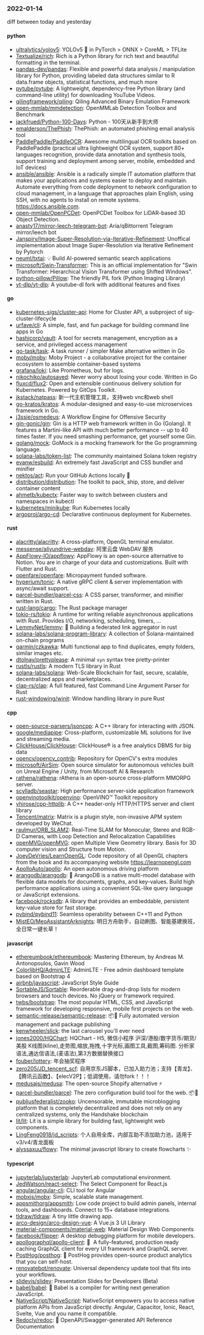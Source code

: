 ### 2022-01-14
diff between today and yesterday

#### python
* [ultralytics/yolov5](https://github.com/ultralytics/yolov5): YOLOv5 🚀 in PyTorch > ONNX > CoreML > TFLite
* [Textualize/rich](https://github.com/Textualize/rich): Rich is a Python library for rich text and beautiful formatting in the terminal.
* [pandas-dev/pandas](https://github.com/pandas-dev/pandas): Flexible and powerful data analysis / manipulation library for Python, providing labeled data structures similar to R data.frame objects, statistical functions, and much more
* [pytube/pytube](https://github.com/pytube/pytube): A lightweight, dependency-free Python library (and command-line utility) for downloading YouTube Videos.
* [qilingframework/qiling](https://github.com/qilingframework/qiling): Qiling Advanced Binary Emulation Framework
* [open-mmlab/mmdetection](https://github.com/open-mmlab/mmdetection): OpenMMLab Detection Toolbox and Benchmark
* [jackfrued/Python-100-Days](https://github.com/jackfrued/Python-100-Days): Python - 100天从新手到大师
* [emalderson/ThePhish](https://github.com/emalderson/ThePhish): ThePhish: an automated phishing email analysis tool
* [PaddlePaddle/PaddleOCR](https://github.com/PaddlePaddle/PaddleOCR): Awesome multilingual OCR toolkits based on PaddlePaddle (practical ultra lightweight OCR system, support 80+ languages recognition, provide data annotation and synthesis tools, support training and deployment among server, mobile, embedded and IoT devices)
* [ansible/ansible](https://github.com/ansible/ansible): Ansible is a radically simple IT automation platform that makes your applications and systems easier to deploy and maintain. Automate everything from code deployment to network configuration to cloud management, in a language that approaches plain English, using SSH, with no agents to install on remote systems. https://docs.ansible.com.
* [open-mmlab/OpenPCDet](https://github.com/open-mmlab/OpenPCDet): OpenPCDet Toolbox for LiDAR-based 3D Object Detection.
* [anasty17/mirror-leech-telegram-bot](https://github.com/anasty17/mirror-leech-telegram-bot): Aria/qBittorrent Telegram mirror/leech bot
* [Janspiry/Image-Super-Resolution-via-Iterative-Refinement](https://github.com/Janspiry/Image-Super-Resolution-via-Iterative-Refinement): Unoffical implementation about Image Super-Resolution via Iterative Refinement by Pytorch
* [neuml/txtai](https://github.com/neuml/txtai): 💡 Build AI-powered semantic search applications
* [microsoft/Swin-Transformer](https://github.com/microsoft/Swin-Transformer): This is an official implementation for "Swin Transformer: Hierarchical Vision Transformer using Shifted Windows".
* [python-pillow/Pillow](https://github.com/python-pillow/Pillow): The friendly PIL fork (Python Imaging Library)
* [yt-dlp/yt-dlp](https://github.com/yt-dlp/yt-dlp): A youtube-dl fork with additional features and fixes

#### go
* [kubernetes-sigs/cluster-api](https://github.com/kubernetes-sigs/cluster-api): Home for Cluster API, a subproject of sig-cluster-lifecycle
* [urfave/cli](https://github.com/urfave/cli): A simple, fast, and fun package for building command line apps in Go
* [hashicorp/vault](https://github.com/hashicorp/vault): A tool for secrets management, encryption as a service, and privileged access management
* [go-task/task](https://github.com/go-task/task): A task runner / simpler Make alternative written in Go
* [moby/moby](https://github.com/moby/moby): Moby Project - a collaborative project for the container ecosystem to assemble container-based systems
* [grafana/loki](https://github.com/grafana/loki): Like Prometheus, but for logs.
* [nikochiko/autosaved](https://github.com/nikochiko/autosaved): Never worry about losing your code. Written in Go
* [fluxcd/flux2](https://github.com/fluxcd/flux2): Open and extensible continuous delivery solution for Kubernetes. Powered by GitOps Toolkit.
* [jkstack/natpass](https://github.com/jkstack/natpass): 新一代主机管理工具，支持web vnc和web shell
* [go-kratos/kratos](https://github.com/go-kratos/kratos): A modular-designed and easy-to-use microservices framework in Go.
* [j3ssie/osmedeus](https://github.com/j3ssie/osmedeus): A Workflow Engine for Offensive Security
* [gin-gonic/gin](https://github.com/gin-gonic/gin): Gin is a HTTP web framework written in Go (Golang). It features a Martini-like API with much better performance -- up to 40 times faster. If you need smashing performance, get yourself some Gin.
* [golang/mock](https://github.com/golang/mock): GoMock is a mocking framework for the Go programming language.
* [solana-labs/token-list](https://github.com/solana-labs/token-list): The community maintained Solana token registry
* [evanw/esbuild](https://github.com/evanw/esbuild): An extremely fast JavaScript and CSS bundler and minifier
* [nektos/act](https://github.com/nektos/act): Run your GitHub Actions locally 🚀
* [distribution/distribution](https://github.com/distribution/distribution): The toolkit to pack, ship, store, and deliver container content
* [ahmetb/kubectx](https://github.com/ahmetb/kubectx): Faster way to switch between clusters and namespaces in kubectl
* [kubernetes/minikube](https://github.com/kubernetes/minikube): Run Kubernetes locally
* [argoproj/argo-cd](https://github.com/argoproj/argo-cd): Declarative continuous deployment for Kubernetes.

#### rust
* [alacritty/alacritty](https://github.com/alacritty/alacritty): A cross-platform, OpenGL terminal emulator.
* [messense/aliyundrive-webdav](https://github.com/messense/aliyundrive-webdav): 阿里云盘 WebDAV 服务
* [AppFlowy-IO/appflowy](https://github.com/AppFlowy-IO/appflowy): AppFlowy is an open-source alternative to Notion. You are in charge of your data and customizations. Built with Flutter and Rust.
* [openfare/openfare](https://github.com/openfare/openfare): Micropayment funded software.
* [hyperium/tonic](https://github.com/hyperium/tonic): A native gRPC client & server implementation with async/await support.
* [parcel-bundler/parcel-css](https://github.com/parcel-bundler/parcel-css): A CSS parser, transformer, and minifier written in Rust.
* [rust-lang/cargo](https://github.com/rust-lang/cargo): The Rust package manager
* [tokio-rs/tokio](https://github.com/tokio-rs/tokio): A runtime for writing reliable asynchronous applications with Rust. Provides I/O, networking, scheduling, timers, ...
* [LemmyNet/lemmy](https://github.com/LemmyNet/lemmy): 🐀 Building a federated link aggregator in rust
* [solana-labs/solana-program-library](https://github.com/solana-labs/solana-program-library): A collection of Solana-maintained on-chain programs
* [qarmin/czkawka](https://github.com/qarmin/czkawka): Multi functional app to find duplicates, empty folders, similar images etc.
* [dtolnay/prettyplease](https://github.com/dtolnay/prettyplease): A minimal `syn` syntax tree pretty-printer
* [rustls/rustls](https://github.com/rustls/rustls): A modern TLS library in Rust
* [solana-labs/solana](https://github.com/solana-labs/solana): Web-Scale Blockchain for fast, secure, scalable, decentralized apps and marketplaces.
* [clap-rs/clap](https://github.com/clap-rs/clap): A full featured, fast Command Line Argument Parser for Rust
* [rust-windowing/winit](https://github.com/rust-windowing/winit): Window handling library in pure Rust

#### cpp
* [open-source-parsers/jsoncpp](https://github.com/open-source-parsers/jsoncpp): A C++ library for interacting with JSON.
* [google/mediapipe](https://github.com/google/mediapipe): Cross-platform, customizable ML solutions for live and streaming media.
* [ClickHouse/ClickHouse](https://github.com/ClickHouse/ClickHouse): ClickHouse® is a free analytics DBMS for big data
* [opencv/opencv_contrib](https://github.com/opencv/opencv_contrib): Repository for OpenCV's extra modules
* [microsoft/AirSim](https://github.com/microsoft/AirSim): Open source simulator for autonomous vehicles built on Unreal Engine / Unity, from Microsoft AI & Research
* [rathena/rathena](https://github.com/rathena/rathena): rAthena is an open-source cross-platform MMORPG server.
* [scylladb/seastar](https://github.com/scylladb/seastar): High performance server-side application framework
* [openvinotoolkit/openvino](https://github.com/openvinotoolkit/openvino): OpenVINO™ Toolkit repository
* [yhirose/cpp-httplib](https://github.com/yhirose/cpp-httplib): A C++ header-only HTTP/HTTPS server and client library
* [Tencent/matrix](https://github.com/Tencent/matrix): Matrix is a plugin style, non-invasive APM system developed by WeChat.
* [raulmur/ORB_SLAM2](https://github.com/raulmur/ORB_SLAM2): Real-Time SLAM for Monocular, Stereo and RGB-D Cameras, with Loop Detection and Relocalization Capabilities
* [openMVG/openMVG](https://github.com/openMVG/openMVG): open Multiple View Geometry library. Basis for 3D computer vision and Structure from Motion.
* [JoeyDeVries/LearnOpenGL](https://github.com/JoeyDeVries/LearnOpenGL): Code repository of all OpenGL chapters from the book and its accompanying website https://learnopengl.com
* [ApolloAuto/apollo](https://github.com/ApolloAuto/apollo): An open autonomous driving platform
* [arangodb/arangodb](https://github.com/arangodb/arangodb): 🥑 ArangoDB is a native multi-model database with flexible data models for documents, graphs, and key-values. Build high performance applications using a convenient SQL-like query language or JavaScript extensions.
* [facebook/rocksdb](https://github.com/facebook/rocksdb): A library that provides an embeddable, persistent key-value store for fast storage.
* [pybind/pybind11](https://github.com/pybind/pybind11): Seamless operability between C++11 and Python
* [MistEO/MeoAssistantArknights](https://github.com/MistEO/MeoAssistantArknights): 明日方舟助手，自动刷图、智能基建换班，全日常一键长草！

#### javascript
* [ethereumbook/ethereumbook](https://github.com/ethereumbook/ethereumbook): Mastering Ethereum, by Andreas M. Antonopoulos, Gavin Wood
* [ColorlibHQ/AdminLTE](https://github.com/ColorlibHQ/AdminLTE): AdminLTE - Free admin dashboard template based on Bootstrap 4
* [airbnb/javascript](https://github.com/airbnb/javascript): JavaScript Style Guide
* [SortableJS/Sortable](https://github.com/SortableJS/Sortable): Reorderable drag-and-drop lists for modern browsers and touch devices. No jQuery or framework required.
* [twbs/bootstrap](https://github.com/twbs/bootstrap): The most popular HTML, CSS, and JavaScript framework for developing responsive, mobile first projects on the web.
* [semantic-release/semantic-release](https://github.com/semantic-release/semantic-release): 📦🚀 Fully automated version management and package publishing
* [kenwheeler/slick](https://github.com/kenwheeler/slick): the last carousel you'll ever need
* [jones2000/HQChart](https://github.com/jones2000/HQChart): HQChart - H5, 微信小程序 沪深/港股/数字货币/期货/美股 K线图(kline),走势图,缩放,拖拽,十字光标,画图工具,截图,筹码图. 分析家语法,通达信语法,(麦语法),第3方数据替换接口
* [fouber/lottery](https://github.com/fouber/lottery): 年会抽奖程序
* [zero205/JD_tencent_scf](https://github.com/zero205/JD_tencent_scf): 自用京东JS脚本，已加入助力池；支持【青龙】、【腾讯云函数】、【elecV2P】；低调使用，请勿fork！！！
* [medusajs/medusa](https://github.com/medusajs/medusa): The open-source Shopify alternative ⚡️
* [parcel-bundler/parcel](https://github.com/parcel-bundler/parcel): The zero configuration build tool for the web. 📦🚀
* [publiusfederalist/zooko](https://github.com/publiusfederalist/zooko): Uncensorable, immutable microblogging platform that is completely decentralized and does not rely on any centralized systems, only the Handshake blockchain
* [lit/lit](https://github.com/lit/lit): Lit is a simple library for building fast, lightweight web components.
* [LingFeng0918/jd_scripts](https://github.com/LingFeng0918/jd_scripts): 个人自用全库，内部互助不添加助力池，适用于v3/v4/青龙面板
* [alyssaxuu/flowy](https://github.com/alyssaxuu/flowy): The minimal javascript library to create flowcharts ✨

#### typescript
* [jupyterlab/jupyterlab](https://github.com/jupyterlab/jupyterlab): JupyterLab computational environment.
* [JedWatson/react-select](https://github.com/JedWatson/react-select): The Select Component for React.js
* [angular/angular-cli](https://github.com/angular/angular-cli): CLI tool for Angular
* [mobxjs/mobx](https://github.com/mobxjs/mobx): Simple, scalable state management.
* [appsmithorg/appsmith](https://github.com/appsmithorg/appsmith): Low code project to build admin panels, internal tools, and dashboards. Connect to 15+ database integrations.
* [tldraw/tldraw](https://github.com/tldraw/tldraw): A tiny little drawing app.
* [arco-design/arco-design-vue](https://github.com/arco-design/arco-design-vue): A Vue.js 3 UI Library
* [material-components/material-web](https://github.com/material-components/material-web): Material Design Web Components
* [facebook/flipper](https://github.com/facebook/flipper): A desktop debugging platform for mobile developers.
* [apollographql/apollo-client](https://github.com/apollographql/apollo-client): 🚀  A fully-featured, production ready caching GraphQL client for every UI framework and GraphQL server.
* [PostHog/posthog](https://github.com/PostHog/posthog): 🦔 PostHog provides open-source product analytics that you can self-host.
* [renovatebot/renovate](https://github.com/renovatebot/renovate): Universal dependency update tool that fits into your workflows.
* [slidevjs/slidev](https://github.com/slidevjs/slidev): Presentation Slides for Developers (Beta)
* [babel/babel](https://github.com/babel/babel): 🐠 Babel is a compiler for writing next generation JavaScript.
* [NativeScript/NativeScript](https://github.com/NativeScript/NativeScript): NativeScript empowers you to access native platform APIs from JavaScript directly. Angular, Capacitor, Ionic, React, Svelte, Vue and you name it compatible.
* [Redocly/redoc](https://github.com/Redocly/redoc): 📘 OpenAPI/Swagger-generated API Reference Documentation
